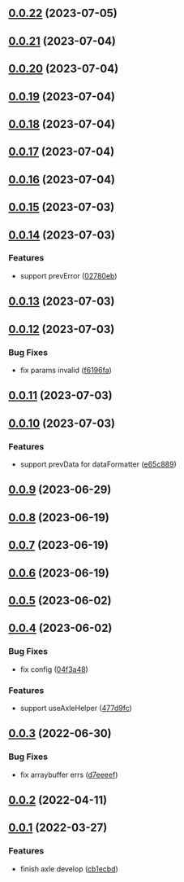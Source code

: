 ## [0.0.22](https://github.com/varletjs/axle/compare/v0.0.21...v0.0.22) (2023-07-05)



## [0.0.21](https://github.com/varletjs/axle/compare/v0.0.20...v0.0.21) (2023-07-04)



## [0.0.20](https://github.com/varletjs/axle/compare/v0.0.19...v0.0.20) (2023-07-04)



## [0.0.19](https://github.com/varletjs/axle/compare/v0.0.18...v0.0.19) (2023-07-04)



## [0.0.18](https://github.com/varletjs/axle/compare/v0.0.17...v0.0.18) (2023-07-04)



## [0.0.17](https://github.com/varletjs/axle/compare/v0.0.16...v0.0.17) (2023-07-04)



## [0.0.16](https://github.com/varletjs/axle/compare/v0.0.15...v0.0.16) (2023-07-04)



## [0.0.15](https://github.com/varletjs/axle/compare/v0.0.14...v0.0.15) (2023-07-03)



## [0.0.14](https://github.com/varletjs/axle/compare/v0.0.13...v0.0.14) (2023-07-03)


### Features

* support prevError ([02780eb](https://github.com/varletjs/axle/commit/02780eb85486369b555f99b9fb7f51bda6dfde48))



## [0.0.13](https://github.com/varletjs/axle/compare/v0.0.12...v0.0.13) (2023-07-03)



## [0.0.12](https://github.com/varletjs/axle/compare/v0.0.11...v0.0.12) (2023-07-03)


### Bug Fixes

* fix params invalid ([f6196fa](https://github.com/varletjs/axle/commit/f6196faa6d9ba2a68135003f0afe857256fa7a0c))



## [0.0.11](https://github.com/varletjs/axle/compare/v0.0.10...v0.0.11) (2023-07-03)



## [0.0.10](https://github.com/varletjs/axle/compare/v0.0.9...v0.0.10) (2023-07-03)


### Features

* support prevData for dataFormatter ([e65c889](https://github.com/varletjs/axle/commit/e65c8898e9334e3bad634d0a0c99c7717f4ae0fa))



## [0.0.9](https://github.com/varletjs/axle/compare/v0.0.8...v0.0.9) (2023-06-29)



## [0.0.8](https://github.com/varletjs/axle/compare/v0.0.7...v0.0.8) (2023-06-19)



## [0.0.7](https://github.com/varletjs/axle/compare/v0.0.6...v0.0.7) (2023-06-19)



## [0.0.6](https://github.com/varletjs/axle/compare/v0.0.5...v0.0.6) (2023-06-19)



## [0.0.5](https://github.com/varletjs/axle/compare/v0.0.4...v0.0.5) (2023-06-02)



## [0.0.4](https://github.com/varletjs/axle/compare/v0.0.3...v0.0.4) (2023-06-02)


### Bug Fixes

* fix config ([04f3a48](https://github.com/varletjs/axle/commit/04f3a4832ae6ce3950bf34898ce712119d342db4))


### Features

* support useAxleHelper ([477d9fc](https://github.com/varletjs/axle/commit/477d9fcce5de8837072bfa31c4b9f906ce0327f6))



## [0.0.3](https://github.com/varletjs/axle/compare/v0.0.2...v0.0.3) (2022-06-30)


### Bug Fixes

* fix arraybuffer errs ([d7eeeef](https://github.com/varletjs/axle/commit/d7eeeefddc063414b5b8ef9a4c4e622a3cf34dcc))



## [0.0.2](https://github.com/varletjs/axle/compare/v0.0.1...v0.0.2) (2022-04-11)



## [0.0.1](https://github.com/varletjs/axle/compare/cb1ecbda73212fd99a269f4f8dee2de5c354fc3f...v0.0.1) (2022-03-27)


### Features

* finish axle develop ([cb1ecbd](https://github.com/varletjs/axle/commit/cb1ecbda73212fd99a269f4f8dee2de5c354fc3f))



